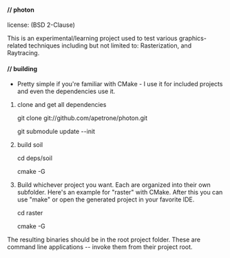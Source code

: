 #### // photon

license: (BSD 2-Clause)

This is an experimental/learning project used to test various graphics-related techniques including but not limited to:
Rasterization, and Raytracing.


#### // building


* Pretty simple if you're familiar with CMake - I use it for included projects and even the dependencies use it.

1. clone and get all dependencies

	git clone git://github.com/apetrone/photon.git

	git submodule update --init

2. build soil

	cd deps/soil

	cmake -G <generator>

3. Build whichever project you want. Each are organized into their own subfolder. Here's an example for "raster" with CMake. After this you can use "make" or open the generated project in your favorite IDE.

	cd raster

	cmake -G <generator>

The resulting binaries should be in the root project folder.
These are command line applications -- invoke them from their project root.
